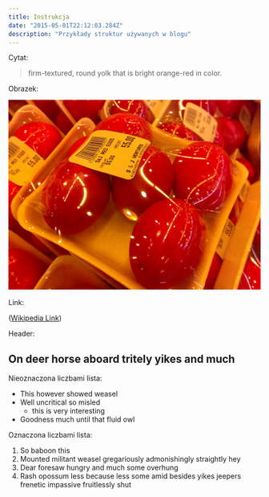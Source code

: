 ```yaml
---
title: Instrukcja
date: "2015-05-01T22:12:03.284Z"
description: "Przykłady struktur używanych w blogu"
---
```


Cytat:

> firm-textured, round yolk that is bright orange-red in color.

Obrazek: 

![Chinese Salty Egg](./salty_egg.jpg)

Link:

([Wikipedia Link](https://en.wikipedia.org/wiki/Salted_duck_egg))

Header:

## On deer horse aboard tritely yikes and much

Nieoznaczona liczbami lista:

- This however showed weasel
- Well uncritical so misled
  - this is very interesting
- Goodness much until that fluid owl

Oznaczona liczbami lista:

1.  So baboon this
2.  Mounted militant weasel gregariously admonishingly straightly hey
3.  Dear foresaw hungry and much some overhung
4.  Rash opossum less because less some amid besides yikes jeepers frenetic
    impassive fruitlessly shut